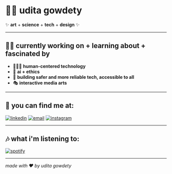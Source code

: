# 👩‍💻 udita gowdety

✨ **art** + **science** + **tech** + **design** ✨

---

## 👩‍🔬 currently working on + learning about + fascinated by
- 🧑‍🤝‍🧑 **human-centered technology**
- 🧠 **ai + ethics**
- 🔐 **building safer and more reliable tech, accessible to all**
- 🎭 **interactive media arts**

---

## 🎯 you can find me at:
[![linkedin](https://img.shields.io/badge/-linkedin-blue?logo=linkedin&style=for-the-badge)](https://www.linkedin.com/in/uditagowdety)
[![email](https://img.shields.io/badge/-email-red?logo=gmail&style=for-the-badge)](mailto:uditagowdety@example.com)
[![instagram](https://img.shields.io/badge/-instagram-purple?logo=instagram&style=for-the-badge)](https://instagram.com/mixed.monet)

---

## 🎶 what i'm listening to:
[![spotify](https://novatorem-username.vercel.app/api/spotify)](https://open.spotify.com/user/udita<3)

---

*made with ❤️ by udita gowdety*
